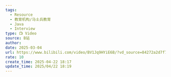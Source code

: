 ```yaml
---
tags:
  - Resource
  - 教育机构/马士兵教育
  - Java
  - Interview
type: 📺 Video
source: B站
author: 
date: 2025-03-04
url: https://www.bilibili.com/video/BV1Jq9HYiE6B/?vd_source=84272a2d7f72158b38778819be5bc6ad
rate: 10
create_time: 2025-04-22 18:17
update_time: 2025/04/22 18:19
---
```

